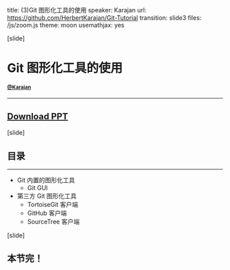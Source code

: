 title: (3)Git 图形化工具的使用
speaker: Karajan
url: https://github.com/HerbertKarajan/Git-Tutorial
transition: slide3
files: /js/zoom.js
theme: moon
usemathjax: yes


[slide]
# Git 图形化工具的使用
#### <small><a href="https://github.com/HerbertKarajan/">@Karajan</a></small>
---
## <a class="btn btn-lg btn-success" style="font-size:20px;" href="https://github.com/HerbertKarajan/Git-Tutorial">Download PPT</a>


[slide]
## 目录
--- 
- Git 内置的图形化工具
    - Git GUI
- 第三方 Git 图形化工具
    - TortoiseGit 客户端
    - GitHub 客户端
    - SourceTree 客户端


[slide]
## 本节完！
